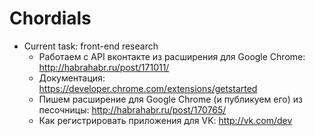 Chordials
=========
* Current task: front-end research
    - Работаем с API вконтакте из расширения для Google Chrome: http://habrahabr.ru/post/171011/
    - Документация: https://developer.chrome.com/extensions/getstarted
    - Пишем расширение для Google Chrome (и публикуем его) из песочницы: http://habrahabr.ru/post/170765/
    - Как регистрировать приложения для VK: http://vk.com/dev
